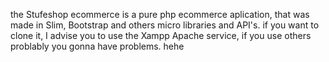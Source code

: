 the Stufeshop ecommerce is a pure php ecommerce aplication, that was made in Slim, Bootstrap and others micro libraries and API's.
if you want to clone it, I advise you to use the Xampp Apache service, if you use others problably you gonna have problems. hehe
